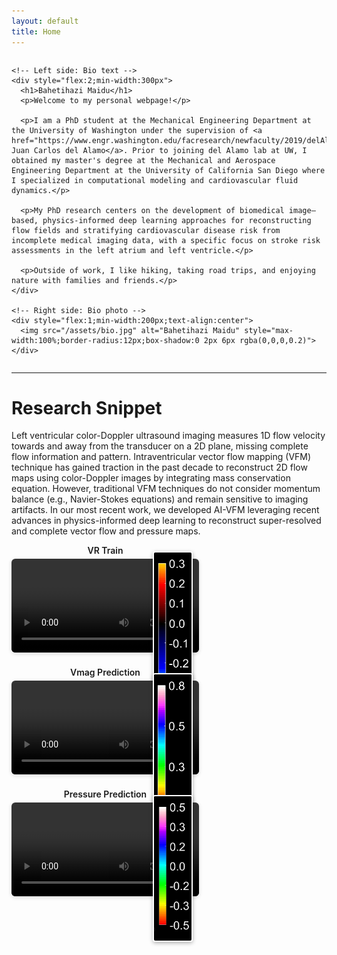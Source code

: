 ```yaml
---
layout: default
title: Home
---
```


<div style="width:100%;max-width:1500px;margin:0 auto">
  <div style="display:flex;align-items:flex-start;gap:20px;flex-wrap:wrap">

    <!-- Left side: Bio text -->
    <div style="flex:2;min-width:300px">
      <h1>Bahetihazi Maidu</h1>
      <p>Welcome to my personal webpage!</p>
  
      <p>I am a PhD student at the Mechanical Engineering Department at the University of Washington under the supervision of <a href="https://www.engr.washington.edu/facresearch/newfaculty/2019/delAlamo">Dr. Juan Carlos del Alamo</a>. Prior to joining del Alamo lab at UW, I obtained my master's degree at the Mechanical and Aerospace Engineering Department at the University of California San Diego where I specialized in computational modeling and cardiovascular fluid dynamics.</p>
  
      <p>My PhD research centers on the development of biomedical image–based, physics-informed deep learning approaches for reconstructing flow fields and stratifying cardiovascular disease risk from incomplete medical imaging data, with a specific focus on stroke risk assessments in the left atrium and left ventricle.</p>
  
      <p>Outside of work, I like hiking, taking road trips, and enjoying nature with families and friends.</p>
    </div>
  
    <!-- Right side: Bio photo -->
    <div style="flex:1;min-width:200px;text-align:center">
      <img src="/assets/bio.jpg" alt="Bahetihazi Maidu" style="max-width:100%;border-radius:12px;box-shadow:0 2px 6px rgba(0,0,0,0.2)">
    </div>

  </div>
</div>

---

# Research Snippet

Left ventricular color-Doppler ultrasound imaging measures 1D flow velocity towards and away from the transducer on a 2D plane, missing complete flow information and pattern. Intraventricular vector flow mapping (VFM) technique has gained traction in the past decade to reconstruct 2D flow maps using color-Doppler images by integrating mass conservation equation. However, traditional VFM techniques do not consider momentum balance (e.g., Navier-Stokes equations) and remain sensitive to imaging artifacts. In our most recent work, we developed AI-VFM leveraging recent advances in physics-informed deep learning to reconstruct super-resolved and complete vector flow and pressure maps.

<!-- Page-specific CSS -->
<style>
.video-row {
  display: flex;
  gap: 20px;
  flex-wrap: wrap;
  justify-content: flex-start;
}
.video-row video {
  width: 300px;          
  max-width: 100%;
  border-radius: 6px;    
  box-shadow: 0 2px 6px rgba(0,0,0,0.15); 
}
.video-container {
  position: relative;
  width: 300px; /* same as your video width */
}

.video-title {
  text-align: center;
  font-weight: 600;
  margin-bottom: 5px;
}

.video-container video {
  width: 100%;
  border-radius: 6px;
  box-shadow: 0 2px 6px rgba(0,0,0,0.15);
}

/* Overlay figures */
.overlay-figure {
  position: absolute;
  top: 10px;
  right: 10px;
  width: 60px;  /* make small */
  border: 2px solid #fff;
  border-radius: 4px;
  box-shadow: 0 2px 6px rgba(0,0,0,0.3);
}
</style>

<div class="video-row">
  <div class="video-container">
    <div class="video-title">VR Train</div>
    <video controls>
      <source src="/assets/VR_train.mp4" type="video/mp4">
    </video>
    <img class="overlay-figure" src="/assets/Dop_cbar.png" alt="Overlay figure">
  </div>

  <div class="video-container">
    <div class="video-title">Vmag Prediction</div>
    <video controls>
      <source src="/assets/Vmag_pred.mp4" type="video/mp4">
    </video>
    <img class="overlay-figure" src="/assets/Vmag_cbar.png" alt="Overlay figure">
  </div>

  <div class="video-container">
    <div class="video-title">Pressure Prediction</div>
    <video controls>
      <source src="/assets/Pressure_pred.mp4" type="video/mp4">
    </video>
    <img class="overlay-figure" src="/assets/P_cbar.png" alt="Overlay figure">
  </div>
</div>
